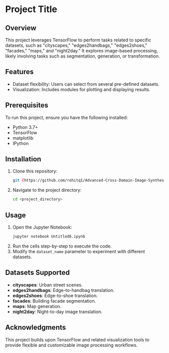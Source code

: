 # Project Title

## Overview
This project leverages TensorFlow to perform tasks related to specific datasets, such as "cityscapes," "edges2handbags," "edges2shoes," "facades," "maps," and "night2day." It explores image-based processing, likely involving tasks such as segmentation, generation, or transformation.

## Features
- Dataset flexibility: Users can select from several pre-defined datasets.
- Visualization: Includes modules for plotting and displaying results.

## Prerequisites
To run this project, ensure you have the following installed:

- Python 3.7+
- TensorFlow
- matplotlib
- IPython

## Installation
1. Clone this repository:
   ```bash
   git (https://github.com/rohitq1/Advanced-Cross-Domain-Image-Synthesis-Through-Generative-Adversarial-Architectures.git)
   ```
2. Navigate to the project directory:
   ```bash
   cd <project_directory>
   ```

## Usage
1. Open the Jupyter Notebook:
   ```bash
   jupyter notebook Untitled6.ipynb
   ```
2. Run the cells step-by-step to execute the code.
3. Modify the `dataset_name` parameter to experiment with different datasets.

## Datasets Supported
- **cityscapes**: Urban street scenes.
- **edges2handbags**: Edge-to-handbag translation.
- **edges2shoes**: Edge-to-shoe translation.
- **facades**: Building facade segmentation.
- **maps**: Map generation.
- **night2day**: Night-to-day image translation.

## Acknowledgments
This project builds upon TensorFlow and related visualization tools to provide flexible and customizable image processing workflows.
